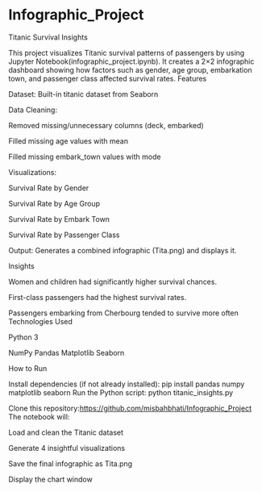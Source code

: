 # Infographic_Project
Titanic Survival Insights

This project visualizes Titanic survival patterns of passengers by using Jupyter Notebook(infographic_project.ipynb).
It creates a 2×2 infographic dashboard showing how factors such as gender, age group, embarkation town, and passenger class affected survival rates.
Features

Dataset: Built-in titanic dataset from Seaborn

Data Cleaning:

Removed missing/unnecessary columns (deck, embarked)

Filled missing age values with mean

Filled missing embark_town values with mode

Visualizations:

Survival Rate by Gender

Survival Rate by Age Group

Survival Rate by Embark Town

Survival Rate by Passenger Class

Output: Generates a combined infographic (Tita.png) and displays it.

Insights

Women and children had significantly higher survival chances.

First-class passengers had the highest survival rates.

Passengers embarking from Cherbourg tended to survive more often
Technologies Used

Python 3

NumPy
Pandas
Matplotlib
Seaborn

How to Run

Install dependencies (if not already installed):
pip install pandas numpy matplotlib seaborn
Run the Python script:
python titanic_insights.py

Clone this repository:https://github.com/misbahbhati/Infographic_Project
The notebook will:

Load and clean the Titanic dataset

Generate 4 insightful visualizations

Save the final infographic as Tita.png

Display the chart window

